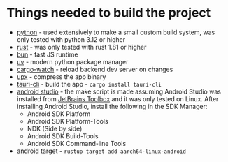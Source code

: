 # Things needed to build the project

- [python](https://www.python.org/downloads/) - used extensively to make a small custom build system, was only tested with python 3.12 or higher
- [rust](https://www.rust-lang.org/tools/install) - was only tested with rust 1.81 or higher
- [bun](https://bun.sh/) - fast JS runtime
- [uv](https://github.com/astral-sh/uv) - modern python package manager  
- [cargo-watch](https://crates.io/crates/cargo-watch) - reload backend dev server on changes  
- [upx](https://upx.github.io/) - compress the app binary  
- [tauri-cli](https://v2.tauri.app/reference/cli/) - build the app - `cargo install tauri-cli`
- [android studio](https://developer.android.com/studio) - the make script is made assuming Android Studio was installed from [JetBrains Toolbox](https://www.jetbrains.com/toolbox-app/) and it was only tested on Linux. After installing Android Studio, install the following in the SDK Manager:
  - Android SDK Platform
  - Android SDK Platform-Tools
  - NDK (Side by side)
  - Android SDK Build-Tools
  - Android SDK Command-line Tools
- android target - `rustup target add aarch64-linux-android`
